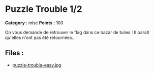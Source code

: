 # Puzzle Trouble 1/2

**Category** : misc
**Points** : 100

On vous demande de retrouver le flag dans ce bazar de tuiles !
Il paraît qu'elles n'ont pas été retournées...


## Files : 
 - [puzzle-trouble-easy.jpg](./puzzle-trouble-easy.jpg)


